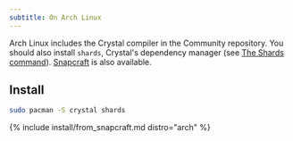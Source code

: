 ```yaml
---
subtitle: On Arch Linux
---
```


Arch Linux includes the Crystal compiler in the Community repository. You should also install `shards`, Crystal's dependency manager (see [The Shards command](https://crystal-lang.org/reference/the_shards_command/)).
[Snapcraft](#snapcraft) is also available.

## Install

```bash
sudo pacman -S crystal shards
```

{% include install/from_snapcraft.md distro="arch" %}
